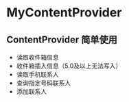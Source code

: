# MyContentProvider

## ContentProvider 简单使用
* 读取收件箱信息
* 收件箱插入信息（5.0及以上无法写入）
* 读取手机联系人
* 查询指定号码联系人
* 添加联系人